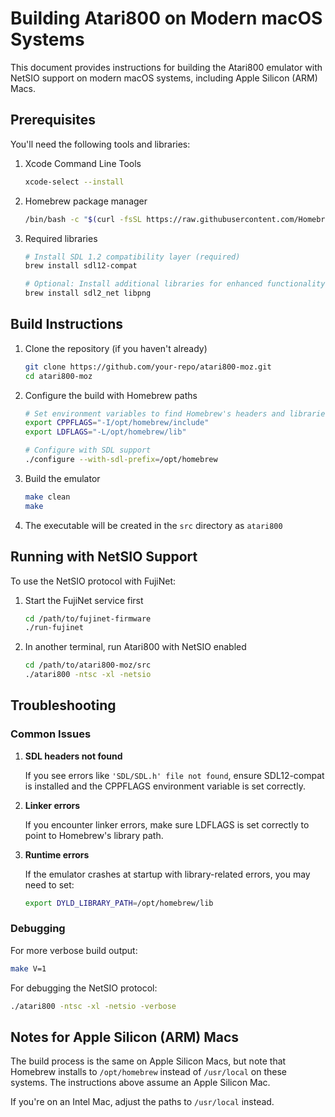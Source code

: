 # Building Atari800 on Modern macOS Systems

This document provides instructions for building the Atari800 emulator with NetSIO support on modern macOS systems, including Apple Silicon (ARM) Macs.

## Prerequisites

You'll need the following tools and libraries:

1. Xcode Command Line Tools
   ```bash
   xcode-select --install
   ```

2. Homebrew package manager
   ```bash
   /bin/bash -c "$(curl -fsSL https://raw.githubusercontent.com/Homebrew/install/HEAD/install.sh)"
   ```

3. Required libraries
   ```bash
   # Install SDL 1.2 compatibility layer (required)
   brew install sdl12-compat
   
   # Optional: Install additional libraries for enhanced functionality
   brew install sdl2_net libpng
   ```

## Build Instructions

1. Clone the repository (if you haven't already)
   ```bash
   git clone https://github.com/your-repo/atari800-moz.git
   cd atari800-moz
   ```

2. Configure the build with Homebrew paths
   ```bash
   # Set environment variables to find Homebrew's headers and libraries
   export CPPFLAGS="-I/opt/homebrew/include"
   export LDFLAGS="-L/opt/homebrew/lib"
   
   # Configure with SDL support
   ./configure --with-sdl-prefix=/opt/homebrew
   ```

3. Build the emulator
   ```bash
   make clean
   make
   ```

4. The executable will be created in the `src` directory as `atari800`

## Running with NetSIO Support

To use the NetSIO protocol with FujiNet:

1. Start the FujiNet service first
   ```bash
   cd /path/to/fujinet-firmware
   ./run-fujinet
   ```

2. In another terminal, run Atari800 with NetSIO enabled
   ```bash
   cd /path/to/atari800-moz/src
   ./atari800 -ntsc -xl -netsio
   ```

## Troubleshooting

### Common Issues

1. **SDL headers not found**
   
   If you see errors like `'SDL/SDL.h' file not found`, ensure SDL12-compat is installed and the CPPFLAGS environment variable is set correctly.

2. **Linker errors**
   
   If you encounter linker errors, make sure LDFLAGS is set correctly to point to Homebrew's library path.

3. **Runtime errors**
   
   If the emulator crashes at startup with library-related errors, you may need to set:
   ```bash
   export DYLD_LIBRARY_PATH=/opt/homebrew/lib
   ```

### Debugging

For more verbose build output:
```bash
make V=1
```

For debugging the NetSIO protocol:
```bash
./atari800 -ntsc -xl -netsio -verbose
```

## Notes for Apple Silicon (ARM) Macs

The build process is the same on Apple Silicon Macs, but note that Homebrew installs to `/opt/homebrew` instead of `/usr/local` on these systems. The instructions above assume an Apple Silicon Mac.

If you're on an Intel Mac, adjust the paths to `/usr/local` instead.

